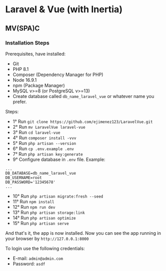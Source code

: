 # Laravel & Vue (with Inertia)

## MV(SPA)C

### Installation Steps 

Prerequisites, have installed:

- Git
- PHP 8.1
- Composer (Dependency Manager for PHP)
- Node 16.9.1
- npm (Package Manager)
- MySQL v>=8 (or PostgreSQL v>=13)
- Create database called `db_name_laravel_vue` or whatever name you prefer.

Steps:

- 1° Run `git clone https://github.com/ejimenez123/LaravelVue.git`
- 2° Run `mv LaravelVue laravel-vue`
- 3° Run `cd laravel-vue`
- 4° Run `composer install -vvv`
- 5° Run `php artisan --version`
- 6° Run `cp .env.example .env`
- 7° Run `php artisan key:generate`
- 9° Configure database in `.env` file. Example:
```
...
DB_DATABASE=db_name_laravel_vue
DB_USERNAME=root
DB_PASSWORD='12345678'
...
```
- 10° Run `php artisan migrate:fresh --seed`
- 11° Run `npm install`
- 12° Run `npm run dev`
- 13° Run `php artisan storage:link`
- 14° Run `php artisan optimize`
- 15° Run `php artisan serve`

And that's it, the app is now installed.
Now you can see the app running in your browser by `http://127.0.0.1:8000`

To login use the following credentials:
- E-mail: `admin@admin.com`
- Password: `asdf`
